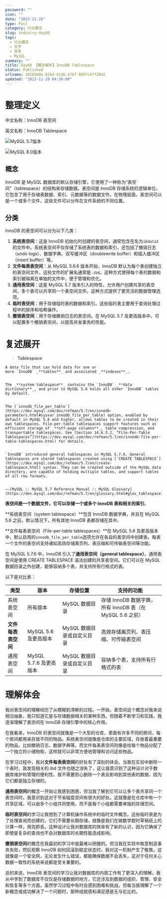 ```yaml
---
password: ""
icon: ""
date: "2023-11-28"
type: Post
category: 行业概念
slug: industry-day68
tags:
  - 行业概念
  - 文字
  - 思考
  - MySQL
summary: ""
title: Day68 【概念解析】InnoDB Tablespace
status: Published
urlname: 182b509a-8264-41d6-a76f-885fc47f2642
updated: "2023-11-29 04:36:00"
---
```


# 整理定义

中文名称：InnoDB 表空间

英文名称：InnoDB Tablespace

![MySQL 5.7版本](https://image.kuangyichen.com/image/innodb-architecture-5-7.png)

![MySQL 8.0版本](https://image.kuangyichen.com/image/innodb-architecture-8-0.png)

## 概念

InnoDB 是 MySQL 数据库的默认存储引擎，它使用了一种称为“表空间”（tablespace）的结构来存储数据。表空间是 InnoDB 存储系统的逻辑单位，它包含了用于存储表数据、索引、元数据等的数据文件。在物理层面，表空间可以是一个或多个文件，这些文件可以分布在文件系统的不同位置。

## 分类

InnoDB 的表空间可以分为以下几类：

1. **系统表空间**：这是 InnoDB 初始化时创建的表空间，通常包含在名为`ibdata1`的文件中。系统表空间不仅存储了系统表的数据和索引，还包括了撤销日志（undo logs）、数据字典、双写缓冲区（doublewrite buffer）和插入缓冲区（insert buffer）等。
2. **文件每表表空间**：从 MySQL 5.6.6 版本开始，InnoDB 默认为每个表创建独立的表空间文件，这些文件的扩展名通常是`.ibd`。这种方式使得每个表的数据和索引被隔离在单独的文件中，便于管理和优化。
3. **通用表空间**：这是 MySQL 5.7 版本引入的特性，允许用户创建共享的表空间，多个表可以共享同一个表空间文件。这种方式提供了更灵活的数据管理选项。
4. **临时表空间**：用于存储临时表的数据和索引。这些临时表主要用于查询处理过程中的排序和哈希操作。
5. **撤销表空间**：用于存储撤销日志的表空间。在 MySQL 5.7 及更高版本中，可以配置多个撤销表空间，以提高并发事务的性能。

# 复述展开

> **Tablespace**

    A data file that can hold data for one or more `InnoDB` _**tables**_ and associated _**indexes**_.


    The _**system tablespace**_ contains the `InnoDB` _**data dictionary**_, and prior to MySQL 5.6 holds all other `InnoDB` tables by default.


    The [`innodb_file_per_table`](https://dev.mysql.com/doc/refman/5.7/en/innodb-parameters.html#sysvar_innodb_file_per_table) option, enabled by default in MySQL 5.6 and higher, allows tables to be created in their own tablespaces. File-per-table tablespaces support features such as efficient storage of _**off-page columns**_, table compression, and transportable tablespaces. See [Section 14.6.3.2, “File-Per-Table Tablespaces”](https://dev.mysql.com/doc/refman/5.7/en/innodb-file-per-table-tablespaces.html) for details.


    `InnoDB` introduced general tablespaces in MySQL 5.7.6. General tablespaces are shared tablespaces created using [`CREATE TABLESPACE`](https://dev.mysql.com/doc/refman/5.7/en/create-tablespace.html) syntax. They can be created outside of the MySQL data directory, are capable of holding multiple tables, and support tables of all row formats.


    ——[MySQL :: MySQL 5.7 Reference Manual :: MySQL Glossary](https://dev.mysql.com/doc/refman/5.7/en/glossary.html#glos_tablespace)

**表空间是一个数据文件，它可以存储一个或多个 InnoDB 表和相关的索引**。

**系统表空间（system tablespace）**包含 InnoDB 数据字典，并且在 MySQL 5.6 之前，默认情况下，所有其他 InnoDB 表都存储在其中。

**文件每表表空间（File-per-table tablespaces）**在 MySQL 5.6 及更高版本中，默认启用的`innodb_file_per_table`选项允许在各自的表空间中创建表。每表一个文件的表空间支持诸如高效存储离页列、表压缩和可传输表空间等功能。

在 MySQL 5.7.6 中，InnoDB 引入了**通用表空间（**general tablespace**）**。通用表空间是使用 CREATE TABLESPACE 语法创建的共享表空间。它们可以在 MySQL 数据目录之外创建，能够容纳多个表，并支持所有行格式的表。

以下是对比表：

| 类型               | 版本                   | 存储位置                   | 支持的功能                                                |
| ------------------ | ---------------------- | -------------------------- | --------------------------------------------------------- |
| 系统表空间         | 所有版本               | MySQL 数据目录             | 存储 InnoDB 数据字典，所有 InnoDB 表（在 MySQL 5.6 之前） |
| **文件每表表空间** | MySQL 5.6 及更高版本   | MySQL 数据目录或自定义目录 | 高效存储离页列、表压缩、可传输表空间                      |
| 通用表空间         | MySQL 5.7.6 及更高版本 | MySQL 数据目录或自定义目录 | 容纳多个表，支持所有行格式的表                            |

# 理解体会

我对表空间的理解经历了从模糊到清晰的过程。一开始，表空间这个概念对我来说相当抽象，我只知道它是与存储数据相关的某种东西。但随着不断学习和实践，我逐渐理解了表空间在 InnoDB 存储引擎中的核心作用。

在我看来，InnoDB 的表空间就像是一个大型的仓库，里面有许多不同的房间，每个房间都用来存放不同的物品。系统表空间就像是仓库的主要区域，存放着最重要的物品，比如撤销日志、数据字典等。而文件每表表空间则像是给每个物品分配了一个独立的小储物柜，这样就可以非常方便地管理和访问这些物品。

在学习过程中，我对**文件每表表空间**的好处有了深刻的体会。当我在实验中删除一个表时，我发现相关的.ibd 文件也随之消失了，这让我意识到了这种设计对于数据库维护和管理的便利性。我不需要担心删除一个表会影响到其他表的数据，因为它们都是独立存储的。

**通用表空间**的概念一开始让我感到困惑，但当我了解到它可以让多个表共享同一个表空间时，我意识到这对于节省磁盘空间有很大的好处。这就像是在仓库中有一个共享区域，可以由多个小组共同使用，而不是每个小组都需要单独的存储空间。

**临时表空间**的学习让我想到了计算机操作系统中的临时文件概念。这些临时表是为了处理查询而创建的，它们不需要长期存储，就像是我们在做数学题时草稿纸上的计算一样，用完即丢。这种设计让我对数据库的效率有了新的认识，因为它确保了即使是复杂的查询也不会对数据库的长期性能造成影响。

**撤销表空间**的概念在我最初的学习中是最难以把握的。但当我在实验中故意制造事务失败，然后观察 InnoDB 如何回滚到稳定状态时，我对这一机制产生了敬畏。这就像是一个安全网，无论发生什么错误，都能确保数据不会丢失，这对于任何关心数据一致性的系统来说都是至关重要的。

总的来说，InnoDB 表空间的学习让我对数据库的内部工作有了更深入的理解。我从中学到了数据库不仅仅是存储数据的地方，它还涉及到数据的组织、管理、安全和恢复等多个方面。虽然学习过程中有时会感到困难和挑战，但每当我理解了一个新概念或成功解决了一个问题时，那种成就感和满足感是无与伦比的。
